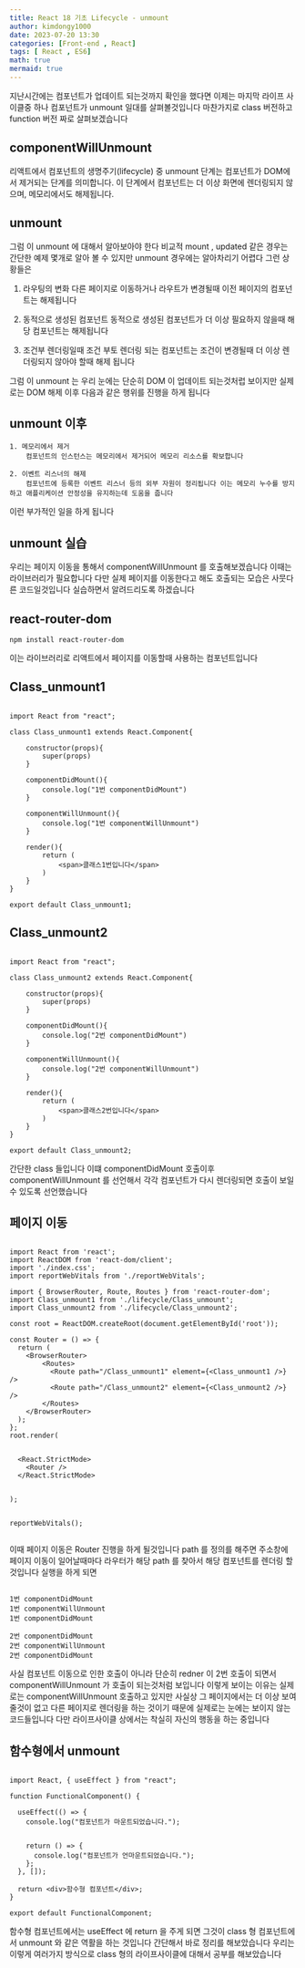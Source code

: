 ```yaml
---
title: React 18 기초 Lifecycle - unmount  
author: kimdongy1000
date: 2023-07-20 13:30
categories: [Front-end , React]
tags: [ React , ES6]
math: true
mermaid: true
---
```


지난시간에는 컴포넌트가 업데이트 되는것까지 확인을 했다면 이제는 마지막 라이프 사이클중 하나 컴포넌트가 unmount 일대를 살펴볼것입니다 마찬가지로 class 버전하고 function 버전 짜로 살펴보겠습니다 

## componentWillUnmount 
리액트에서 컴포넌트의 생명주기(lifecycle) 중 unmount 단계는 컴포넌트가 DOM에서 제거되는 단계를 의미합니다. 이 단계에서 컴포넌트는 더 이상 화면에 렌더링되지 않으며, 메모리에서도 해제됩니다. 

## unmount 
그럼 이 unmount 에 대해서 알아보아야 한다 비교적 mount , updated 같은 경우는 간단한 예제 몇개로 알아 볼 수 있지만 unmount 경우에는 알아차리기 어렵다 그런 상황들은 

1. 라우팅의 변화
    다른 페이지로 이동하거나 라우트가 변경될때 이전 페이지의 컴포넌트는 해제됩니다 

2. 동적으로 생성된 컴포넌트 
    동적으로 생성된 컴포넌트가 더 이상 필요하지 않을때 해당 컴포넌트는 해제됩니다 

3. 조건부 렌더링일때 
    조건 부토 렌더링 되는 컴포넌트는 조건이 변경될때 더 이상 렌더링되지 않아야 할때 해제 됩니다 

그럼 이 unmount 는 우리 눈에는 단순히 DOM 이 업데이트 되는것처럽 보이지만 실제로는 DOM 해제 이후 다음과 같은 행위를 진행을 하게 됩니다 

## unmount 이후
    1. 메모리에서 제거 
        컴포넌트의 인스턴스는 메모리에서 제거되어 메모리 리소스를 확보합니다 
    
    2. 이벤트 리스너의 해제 
        컴포넌트에 등록한 이벤트 리스너 등의 외부 자원이 정리됩니다 이는 메모리 누수를 방지하고 애플리케이션 안정성을 유지하는데 도움을 줍니다 

이런 부가적인 일을 하게 됩니다         

## unmount 실습 
우리는 페이지 이동을 통해서 componentWillUnmount 를 호출해보겠습니다 이때는 라이브러리가 필요합니다 다만 실제 페이지를 이동한다고 해도 호출되는 모습은 사뭇다른 코드일것입니다 실습하면서 알려드리도록 하겠습니다 

## react-router-dom
```
npm install react-router-dom

```
이는 라이브러리로 리액트에서 페이지를 이동할때 사용하는 컴포넌트입니다 

## Class_unmount1

```

import React from "react";

class Class_unmount1 extends React.Component{

    constructor(props){
        super(props)
    }

    componentDidMount(){
        console.log("1번 componentDidMount")
    }

    componentWillUnmount(){
        console.log("1번 componentWillUnmount")
    }

    render(){
        return (
            <span>클래스1번입니다</span>
        )
    }
}

export default Class_unmount1;

```

## Class_unmount2

```

import React from "react";

class Class_unmount2 extends React.Component{

    constructor(props){
        super(props)
    }

    componentDidMount(){
        console.log("2번 componentDidMount")
    }

    componentWillUnmount(){
        console.log("2번 componentWillUnmount")
    }

    render(){
        return (
            <span>클래스2번입니다</span>
        )
    }
}

export default Class_unmount2;

```

간단한 class 들입니다 이떄 componentDidMount 호출이후 componentWillUnmount 를 선언해서 각각 컴포넌트가 다시 렌더링되면 호출이 보일 수 있도록 선언했습니다

## 페이지 이동

```

import React from 'react';
import ReactDOM from 'react-dom/client';
import './index.css';
import reportWebVitals from './reportWebVitals';

import { BrowserRouter, Route, Routes } from 'react-router-dom';
import Class_unmount1 from './lifecycle/Class_unmount';
import Class_unmount2 from './lifecycle/Class_unmount2';

const root = ReactDOM.createRoot(document.getElementById('root'));

const Router = () => {
  return (
    <BrowserRouter>
        <Routes>
          <Route path="/Class_unmount1" element={<Class_unmount1 />} />
          <Route path="/Class_unmount2" element={<Class_unmount2 />} />
        </Routes>
    </BrowserRouter>
  );
};
root.render(
  
  
  <React.StrictMode>
    <Router />
  </React.StrictMode>  

    
);


reportWebVitals();


```
이때 페이지 이동은 Router 진행을 하게 될것입니다 path 를 정의를 해주면 주소창에 페이지 이동이 일어날때마다 라우터가 해당 path 를 찾아서 해당 컴포넌트를 렌더링 할것입니다 
실행을 하게 되면 

```

1번 componentDidMount
1번 componentWillUnmount
1번 componentDidMount

2번 componentDidMount
2번 componentWillUnmount
2번 componentDidMount

```
사실 컴포넌트 이동으로 인한 호출이 아니라 단순히 redner 이 2번 호출이 되면서 componentWillUnmount 가 호출이 되는것처럼 보입니다 이렇게 보이는 이유는 실제로는 
componentWillUnmount 호출하고 있지만 사실상 그 페이지에서는 더 이상 보여줄것이 없고 다른 페이지로 렌더링을 하는 것이기 때문에 실제로는 눈에는 보이지 않는 코드들입니다 
다만 라이프사이클 상에서는 착실히 자신의 행동을 하는 중입니다 

## 함수형에서 unmount 
```

import React, { useEffect } from "react";

function FunctionalComponent() {
 
  useEffect(() => {
    console.log("컴포넌트가 마운트되었습니다.");

 
    return () => {
      console.log("컴포넌트가 언마운트되었습니다.");
    };
  }, []); 

  return <div>함수형 컴포넌트</div>;
}

export default FunctionalComponent;

```

함수형 컴포넌트에서는 useEffect 에 return 을 주게 되면 그것이 class 형 컴포넌트에서 unmount 와 같은 역활을 하는 것입니다 간단해서 바로 정리를 해보았습니다 우리는 이렇게 
여러가지 방식으로 class 형의 라이프사이클에 대해서 공부를 해보았습니다




